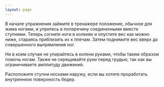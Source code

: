 ```yaml
---
layout: page
---
```

В начале упражнения займите в тренажере положение, обычное для жима ногами, и упритесь в поперечину соединенными вместе ступнями. Теперь согните ноги в коленях и опустите вес как можно ниже, стараясь приблизить их к плечам. Затем поднимите вес вверх до совершенного выпрямления ног.

Ни в коем случае не упирайтесь в колени руками, чтобы таким образом помочь ногам. Также не скрещивайте руки перед грудью, так как вы ограничиваете амплитуду движений.

Расположите ступни носками наружу, если вы хотите проработать внутреннюю поверхность бедер.